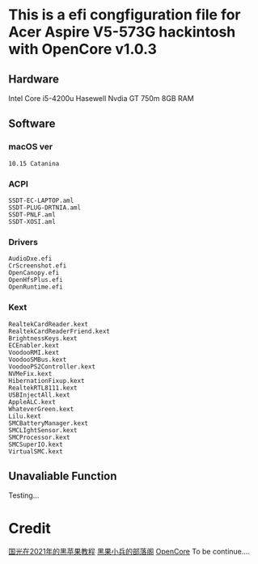 # This is a efi congfiguration file for Acer Aspire V5-573G hackintosh with OpenCore v1.0.3
  ## Hardware
  Intel Core i5-4200u Hasewell
  Nvdia GT 750m
  8GB RAM
  ## Software
  ### macOS ver
    10.15 Catanina
  ### ACPI 
    SSDT-EC-LAPTOP.aml
    SSDT-PLUG-DRTNIA.aml
    SSDT-PNLF.aml
    SSDT-XOSI.aml
  ### Drivers
    AudioDxe.efi
    CrScreenshot.efi
    OpenCanopy.efi
    OpenHfsPlus.efi
    OpenRuntime.efi
  ### Kext
    RealtekCardReader.kext
    RealtekCardReaderFriend.kext
    BrightnessKeys.kext
    ECEnabler.kext
    VoodooRMI.kext
    VoodooSMBus.kext
    VoodooPS2Controller.kext
    NVMeFix.kext
    HibernationFixup.kext
    RealtekRTL8111.kext
    USBInjectAll.kext
    AppleALC.kext
    WhateverGreen.kext
    Lilu.kext
    SMCBatteryManager.kext
    SMCLIghtSensor.kext
    SMCProcessor.kext
    SMCSuperIO.kext
    VirtualSMC.kext
  ## Unavaliable Function 
Testing...
# Credit
  [国光在2021年的黑苹果教程](https://www.sqlsec.com/2021/07/opencore.html)
  [黑果小兵的部落阁](https://blog.daliansky.net/)
  [OpenCore](https://github.com/acidanthera/OpenCorePkg)
  To be continue....
